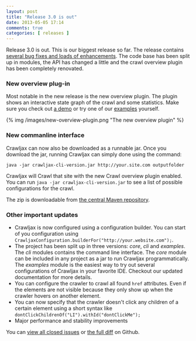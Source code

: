 ```yaml
---
layout: post
title: "Release 3.0 is out"
date: 2013-05-05 17:14
comments: true
categories: [ releases ]
---
```

Release 3.0 is out. This is our biggest release so far. The release contains [several bug fixes and loads of enhancements](https://github.com/crawljax/crawljax/issues?milestone=3&state=closed). The code base has been split up in modules, the API has changed a little and the crawl overview plugin has been completely renovated.

### New overview plug-in

Most notable in the new release is the new overview plugin. The plugin shows an interactive state graph of the crawl and some statistics. Make sure you check out [a demo](http://crawls.crawljax.com) or try one of our [examples](https://github.com/crawljax/crawljax/tree/master/examples) yourself.

{% img /images/new-overview-plugin.png  "The new overview plugin" %}

### New commanline interface

Crawljax can now also be downloaded as a runnable jar. Once you download the jar, running Crawljax can simply done using the command:

	java -jar crawljax-cli-version.jar http://your.site.com outputfolder
	
Crawljax will Crawl that site with the new Crawl overview plugin enabled. You can run `java -jar crawljax-cli-version.jar` to see a list of possible configurations for the crawl.

The zip is downloadable from [the central Maven repository](http://search.maven.org/#search%7Cga%7C1%7Cg%3A%22com.crawljax%22%20AND%20a%3A%22crawljax-cli%22).

### Other important updates

* Crawljax is now configured using a configuration builder. You can start of you configuration using `CrawljaxConfiguration.builderFor("http://your.website.com");`.
* The project has been split up in three versions: *core*, *cli* and *examples*. The *cli* modules contains the command line interface. The *core* module can be included in any project as a jar to run Crawljax programmatically. The *examples* module is the easiest way to try out several configurations of Crawljax in your favorite IDE. Checkout our updated documentation for more details. 
* You can configure the crawler to crawl all found `href` attributes. Even if the elements are not visible because they only show up when the crawler hovers on another element.
* You can now specify  that the crawler doesn't click any children of a certain element using a short syntax like `dontClickChildrenOf("LI").withId("dontClickMe");`
* Major performance and stability improvements

You can [view all closed issues](https://github.com/crawljax/crawljax/issues?milestone=3&page=1&state=closed) or [the full diff](https://github.com/crawljax/crawljax/compare/crawljax-2.2...crawljax-3.0) on Github.